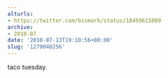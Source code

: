 ```yaml
---
alturls:
- https://twitter.com/bismark/status/18459615809
archive:
- 2010-07
date: '2010-07-13T19:10:56+00:00'
slug: '1279048256'
---
```


taco tuesday.

